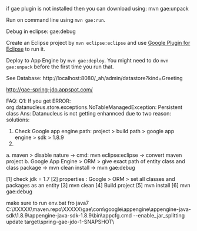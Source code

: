 if gae plugin is not installed then you can download using: mvn gae:unpack

Run on command line using `mvn gae:run`.

Debug in eclipse: gae:debug

Create an Eclipse project by `mvn eclipse:eclipse` and use [Google Plugin for Eclipse](http://code.google.com/eclipse/) to run it.

Deploy to App Engine by `mvn gae:deploy`. You might need to do `mvn gae:unpack` before the first time you run that.


See Database:
http://localhost:8080/_ah/admin/datastore?kind=Greeting

http://gae-spring-jdo.appspot.com/


FAQ:
Q1: If you get ERROR: org.datanucleus.store.exceptions.NoTableManagedException: Persistent class
Ans: Datanucleus is not getting enhannced due to two reason: solutions:
1. Check Google app engine path: project > build path > google app engine > sdk > 1.8.9
2.
a. maven > disable nature -> cmd: mvn eclipse:eclipse -> convert maven project 
b. Google App Engine > ORM > give exact path of entity class and class package -> mvn clean install -> mvn gae:debug

[1] check jdk = 1.7
[2] properties : Google > ORM > set all classes and packages as an entity
[3] mvn clean
[4] Build project 
[5] mvn install
[6] mvn gae:debug

make sure to run env.bat fro java7
C:\XXXXX\maven.repo\XXXXX\gae\com\google\appengine\appengine-java-sdk\1.8.9\appengine-java-sdk-1.8.9\bin\appcfg.cmd --enable_jar_splitting update target\spring-gae-jdo-1-SNAPSHOT\